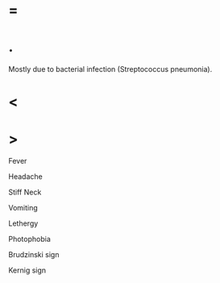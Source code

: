 # =

# .

Mostly due to bacterial infection (Streptococcus pneumonia).

# <

# >

Fever

Headache

Stiff Neck

Vomiting

Lethergy

Photophobia

Brudzinski sign

Kernig sign
